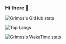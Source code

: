 ### Hi there 👋


![Grimos's GitHub stats](https://github-readme-stats.vercel.app/api?username=Grimos10&show_icons=true&theme=transparent&rank_icon=github&count_private=true&include_all_commits=false&hide=issues,contribs)


![Top Langs](https://github-readme-stats.vercel.app/api/top-langs/?username=anuraghazra&hide_progress=true&langs_count=10&theme=transparent)

[![Grimos's WakaTime stats](https://github-readme-stats.vercel.app/api/wakatime?username=Grimos10&theme=transparent)](https://github.com/anuraghazra/github-readme-stats)


<!--
**Grimos10/Grimos10** is a ✨ _special_ ✨ repository because its `README.md` (this file) appears on your GitHub profile.

Here are some ideas to get you started:

- 🔭 I’m currently working on ...
- 🌱 I’m currently learning ...
- 👯 I’m looking to collaborate on ...
- 🤔 I’m looking for help with ...
- 💬 Ask me about ...
- 📫 How to reach me: ...
- 😄 Pronouns: ...
- ⚡ Fun fact: ...
-->
